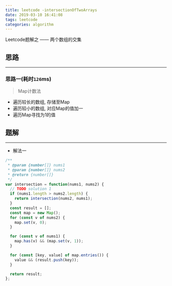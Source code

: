 ```yaml
---
title: leetcode -intersectionOfTwoArrays
date: 2019-03-10 16:41:08
tags: leetcode
categories: algorithm
---
```


Leetcode题解之 —— 两个数组的交集


<!-- more -->


## 思路

------

### 思路一(耗时`126`ms)

> Map计数法

- 遍历较长的数组, 存储至Map
- 遍历较小的数组, 对应Map的值加一
- 遍历Map寻找为1的值

## 题解

------

- 解法一

```js
/**
 * @param {number[]} nums1
 * @param {number[]} nums2
 * @return {number[]}
 */
var intersection = function(nums1, nums2) {
  // TODO solution 1
  if (nums1.length > nums2.length) {
    return intersection(nums2, nums1);
  }
  const result = [];
  const map = new Map();
  for (const v of nums2) {
    map.set(v, 0);
  }

  for (const v of nums1) {
    map.has(v) && (map.set(v, 1));
  }

  for (const [key, value] of map.entries()) {
    value && (result.push(key));
  }

  return result;
};
```
